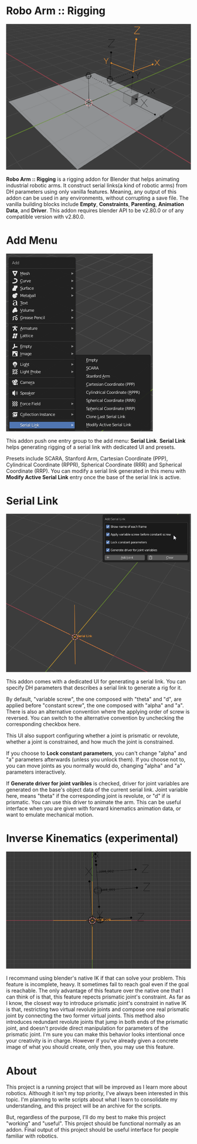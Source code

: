 # Robo Arm :: Rigging

![](doc/imgs/scara.gif)

**Robo Arm :: Rigging** is a rigging addon for Blender that helps animating industrial robotic arms.
It construct serial links(a kind of robotic arms) from DH parameters using only vanilla features. Meaning, any output of this addon can be used in any environments, without corrupting a save file. The vanilla building blocks include **Empty**, **Constraints**, **Parenting**, **Animation Data**, and **Driver**. This addon requires blender API to be v2.80.0 or of any compatible version with v2.80.0.

# Add Menu

![Add](doc/imgs/add.png)

This addon push one entry group to the add menu: **Serial Link**. **Serial Link** helps generating rigging of a serial link with dedicated UI and presets.

Presets include SCARA, Stanford Arm, Cartesian Coordinate (PPP), Cylindrical Coordinate (RPPR), Spherical Coordinate (RRR) and Spherical Coordinate (RRP). You can modify a serial link generated in this menu with **Modify Active Serial Link** entry once the base of the serial link is active.

# Serial Link

![UI](doc/imgs/add.gif)

This addon comes with a dedicated UI for generating a serial link. You can specify DH parameters that describes a serial link to generate a rig for it.

By default, "variable screw", the one composed with "theta" and "d", are applied before "constant screw", the one composed with "alpha" and "a". There is also an alternative convention where the applying order of screw is reversed. You can switch to the alternative convention by unchecking the corresponding checkbox here.

This UI also support configuring whether a joint is prismatic or revolute, whether a joint is constrained, and how much the joint is constrained.

If you choose to **Lock constant parameters**, you can't change "alpha" and "a" parameters afterwards (unless you unlock them). If you choose not to, you can move joints as you normally would do, changing "alpha" and "a" parameters interactively.

If **Generate driver for joint varibles** is checked, driver for joint variables are generated on the base's object data of the current serial link. Joint variable here, means "theta" if the corresponding joint is revolute, or "d" if is prismatic. You can use this driver to animate the arm. This can be useful interface when you are given with forward kinematics animation data, or want to emulate mechanical motion.


# Inverse Kinematics (experimental)

![IK](doc/imgs/ik.gif)

I recommand using blender's native IK if that can solve your problem.
This feature is incomplete, heavy. It sometimes fail to reach goal even if the goal is reachable. The only advantage of this feature over the native one that I can think of is that, this feature repects prismatic joint's constraint. As far as I know, the closest way to introduce prismatic joint's constraint in native IK is that, restricting two virtual revolute joints and compose one real prismatic joint by connecting the two former virtual joints. This method also introduces redundant revolute joints that jump in both ends of the prismatic joint, and doesn't provide direct manipulation for parameters of the prismatic joint. I'm sure you can make this behavior looks intentional once your creativity is in charge. However if you've already given a concrete image of what you should create, only then, you may use this feature.

# About
This project is a running project that will be improved as I learn more about robotics. Although it isn't my top priority, I've always been interested in this topic. I'm planning to write scripts about what I learn to consolidate my understanding, and this project will be an archive for the scripts.


But, regardless of the purpose, I'll do my best to make this project "working" and "useful". This project should be functional normally as an addon. Final output of this project should be useful interface for people familiar with robotics.

